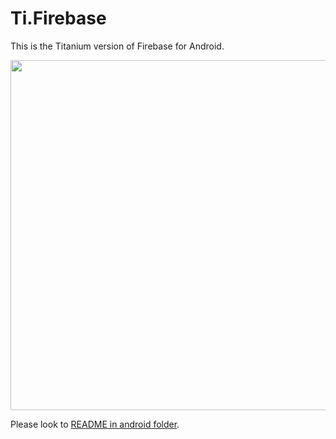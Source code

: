 Ti.Firebase
===========

This is the Titanium version of Firebase for Android. 

<img src="https://szimek.github.io/presentation-firebase-intro/images/firebase_logo.png" width=560 />

Please look to [README in android folder](https://github.com/AppWerft/Ti.Firebase/tree/master/android).
